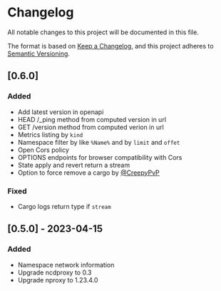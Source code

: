 # Changelog

All notable changes to this project will be documented in this file.

The format is based on [Keep a Changelog](https://keepachangelog.com/en/1.0.0/),
and this project adheres to [Semantic Versioning](https://semver.org/spec/v2.0.0.html).

## [0.6.0]

### Added

- Add latest version in openapi
- HEAD /_ping method from computed version in url
- GET /version method from computed verion in url
- Metrics listing by `kind`
- Namespace filter by like `%Name%` and by `limit` and `offet`
- Open Cors policy
- OPTIONS endpoints for browser compatibility with Cors
- State apply and revert return a stream
- Option to force remove a cargo by [@CreepyPvP](https://github.com/CreepyPvP)

### Fixed

- Cargo logs return type if `stream`

## [0.5.0] - 2023-04-15

### Added

- Namespace network information
- Upgrade ncdproxy to 0.3
- Upgrade nproxy to 1.23.4.0
